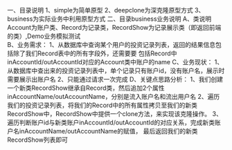 一、目录说明
1、simple为简单原型
2、deepclone为深克隆原型方式
3、business为实际业务中利用原型方式
二、目录business业务说明
A、类说明
 Account为账户类、Record为记录类，RecordShow为记录展示类（即返回前端的类）,Demo业务模拟测试  
B、业务需求：
 1、从数据库中查询某个用户的投资记录列表，返回的结果信息包括除了我们Record表中的所有字段外，还需要要
    包括Record中inAccountId/outAccountId对应的Account类中账户的name
C、业务现状：
     1、从数据库中查出来的投资记录列表中，单个记录只有账户id，没有账户名，展示时需要展示出账户名
     2、只能通过请求一次完成
D、关键点思路分析：
  1、我们创建一个新类RecordShow继承自Record类，然后追加2个属性inAccountName/outAccountName，分别是流入账户名和流出用户名
  2、遍历我们的投资记录列表，将我们的Record中的所有属性拷贝至我们的新类RecordShow中，RecordShow中提供一个clone方法，来实现该克隆操作。
  3、遍历判断账户id与新类账户inAccountId/outAccountId的对应关系，完成新类账户名inAccountName/outAccountName的赋值，
    最后返回我们的新类RecordShow列表即可
    
